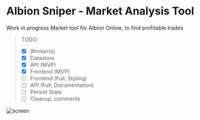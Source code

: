 # Albion Sniper - Market Analysis Tool
Work in progress
Market tool for Albion Online, to find profitable trades

> TODO:
>  - [x] Worker(s)
>  - [x] Datastore
>  - [x] API (MVP)
>  - [x] Frontend (MVP)
>  - [ ] Frontend (Full, Styling)
>  - [ ] API (Full, Documentation)
>  - [ ] Persist State
>  - [ ] Cleanup, comments

![screen](https://user-images.githubusercontent.com/84699546/140047860-fdf8c15c-2c9c-470f-ba46-5823f3e72e01.png)

